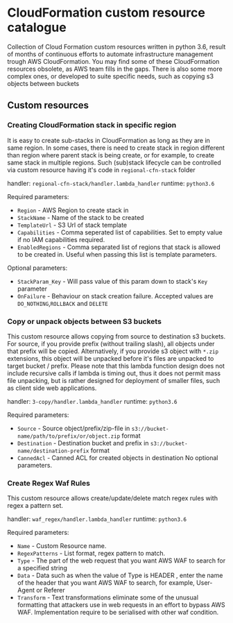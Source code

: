 # CloudFormation custom resource catalogue

Collection of Cloud Formation custom resources written in python 3.6, result
of months of continuous efforts to automate infrastructure management trough
AWS CloudFormation. You may find some of these CloudFormation resources obsolete,
as AWS team fills in the gaps. There is also some more complex ones, or developed
to suite specific needs, such as copying s3 objects between buckets

## Custom resources

### Creating CloudFormation stack in specific region

It is easy to create sub-stacks in CloudFormation as long as they are in same region.
In some cases, there is need to create stack in region different than region where
parent stack is being create, or for example, to create same stack in multiple regions.
Such (sub)stack lifecycle can be controlled via custom resource having it's code in
`regional-cfn-stack` folder

handler: `regional-cfn-stack/handler.lambda_handler`
runtime: `python3.6`

Required parameters:
- `Region` - AWS Region to create stack in
- `StackName` - Name of the stack to be created
- `TemplateUrl` - S3 Url of stack template
- `Capabilities` - Comma seperated list of capabilities. Set to empty value if no IAM capabilities required.
- `EnabledRegions` - Comma separated list of regions that stack is allowed to be created in.
 Useful when passing this list is template parameters.


Optional parameters:
- `StackParam_Key` - Will pass value of this param down to stack's `Key` parameter
- `OnFailure` - Behaviour on stack creation failure. Accepted values are `DO_NOTHING`,`ROLLBACK` and `DELETE`

### Copy or unpack objects between S3 buckets

This custom resource allows copying from source to destination s3 buckets. For source, if you provide prefix
(without trailing slash), all objects under that prefix will be copied. Alternatively, if you provide s3 object
with `*.zip` extensions, this object will be unpacked before it's files are unpacked to target bucket / prefix.
Please note that this lambda function design does not include recursive calls if lambda is timing out, thus it does not
permit mass file unpacking, but is rather designed for deployment of smaller files, such as client side web applications.

handler: `3-copy/handler.lambda_handler`
runtime:  `python3.6`

Required parameters:

- `Source` - Source object/prefix/zip-file in `s3://bucket-name/path/to/prefix/or/object.zip` format
- `Destination` - Destination bucket and prefix in `s3://bucket-name/destination-prefix` format
- `CannedAcl` - Canned ACL for created objects in destination
No optional parameters.

### Create Regex Waf Rules

This custom resource allows create/update/delete match regex rules with regex a pattern set.

handler: `waf_regex/handler.lambda_handler`
runtime: `python3.6`

Required parameters:

- `Name` - Custom Resource name.
- `RegexPatterns` - List format, regex pattern to match.
- `Type` - The part of the web request that you want AWS WAF to search for a specified string
- `Data` - Data such as when the value of Type is HEADER , enter the name of the header that you want AWS WAF to search, for example, User-Agent or Referer
- `Transform` - Text transformations eliminate some of the unusual formatting that attackers use in web requests in an effort to bypass AWS WAF.
Implementation require to be serialised with other waf condition.
